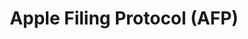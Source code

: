 ---
title: "Apple Filing Protocol (AFP)"
linkTitle: "AFP"
description: "Configuring and troubleshooting AFP shares."
weight: 4
---